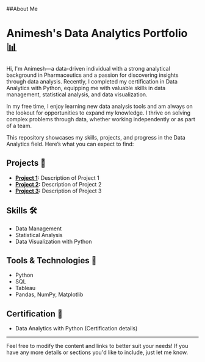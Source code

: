 ##About Me

# Animesh's Data Analytics Portfolio 📊

Hi, I'm Animesh—a data-driven individual with a strong analytical background in Pharmaceutics and a passion for discovering insights through data analysis. Recently, I completed my certification in Data Analytics with Python, equipping me with valuable skills in data management, statistical analysis, and data visualization.

In my free time, I enjoy learning new data analysis tools and am always on the lookout for opportunities to expand my knowledge. I thrive on solving complex problems through data, whether working independently or as part of a team.

This repository showcases my skills, projects, and progress in the Data Analytics field. Here’s what you can expect to find:

## Projects 🚀
- **[Project 1](link):** Description of Project 1
- **[Project 2](link):** Description of Project 2
- **[Project 3](link):** Description of Project 3

## Skills 🛠️
- Data Management
- Statistical Analysis
- Data Visualization with Python

## Tools & Technologies 🔧
- Python
- SQL
- Tableau
- Pandas, NumPy, Matplotlib

## Certification 📜
- Data Analytics with Python (Certification details)

---

Feel free to modify the content and links to better suit your needs! If you have any more details or sections you'd like to include, just let me know.
